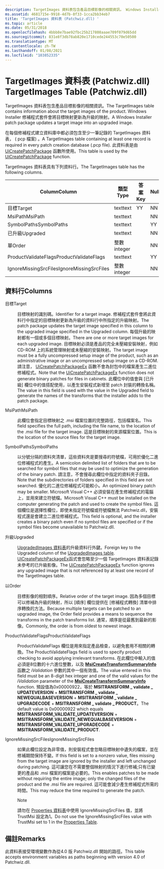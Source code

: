 ```yaml
---
description: TargetImages 資料表包含產品目標影像的相關資訊。 Windows Installer 修補程式套件會將目標映射更新為升級的映射。
ms.assetid: 4681715e-9918-4d7b-8f33-1cca2bb34eb7
title: 'TargetImages 資料表 (Patchwiz.dll) '
ms.topic: article
ms.date: 05/31/2018
ms.openlocfilehash: 4bbb8e7bae92fbc25b217808aaae709f079d65dd
ms.sourcegitcommit: 831e8f3db78ab820e1710cede244553c70e50500
ms.translationtype: MT
ms.contentlocale: zh-TW
ms.lasthandoff: 01/08/2021
ms.locfileid: "103852335"
---
```

# <a name="targetimages-table-patchwizdll"></a><span data-ttu-id="29b69-104">TargetImages 資料表 (Patchwiz.dll) </span><span class="sxs-lookup"><span data-stu-id="29b69-104">TargetImages Table (Patchwiz.dll)</span></span>

<span data-ttu-id="29b69-105">TargetImages 資料表包含產品目標影像的相關資訊。</span><span class="sxs-lookup"><span data-stu-id="29b69-105">The TargetImages table contains information about the target images of the product.</span></span> <span data-ttu-id="29b69-106">Windows Installer 修補程式套件會將目標映射更新為升級的映射。</span><span class="sxs-lookup"><span data-stu-id="29b69-106">A Windows Installer patch package updates a target image into an upgraded image.</span></span>

<span data-ttu-id="29b69-107">在每個修補程式建立資料庫中都必須包含至少一筆記錄的 TargetImages 資料表， ( pcp 檔案) 。</span><span class="sxs-lookup"><span data-stu-id="29b69-107">A TargetImages table containing at least one record is required in every patch creation database (.pcp file).</span></span> <span data-ttu-id="29b69-108">此資料表是由 [UiCreatePatchPackage](uicreatepatchpackage-patchwiz-dll-.md) 函數所使用。</span><span class="sxs-lookup"><span data-stu-id="29b69-108">This table is used by the [UiCreatePatchPackage](uicreatepatchpackage-patchwiz-dll-.md) function.</span></span>

<span data-ttu-id="29b69-109">TargetImages 資料表具有下列資料行。</span><span class="sxs-lookup"><span data-stu-id="29b69-109">The TargetImages table has the following columns.</span></span>



| <span data-ttu-id="29b69-110">Column</span><span class="sxs-lookup"><span data-stu-id="29b69-110">Column</span></span>                | <span data-ttu-id="29b69-111">類型</span><span class="sxs-lookup"><span data-stu-id="29b69-111">Type</span></span>    | <span data-ttu-id="29b69-112">答案</span><span class="sxs-lookup"><span data-stu-id="29b69-112">Key</span></span> | <span data-ttu-id="29b69-113">Nullable</span><span class="sxs-lookup"><span data-stu-id="29b69-113">Nullable</span></span> |
|-----------------------|---------|-----|----------|
| <span data-ttu-id="29b69-114">目標</span><span class="sxs-lookup"><span data-stu-id="29b69-114">Target</span></span>                | <span data-ttu-id="29b69-115">text</span><span class="sxs-lookup"><span data-stu-id="29b69-115">text</span></span>    | <span data-ttu-id="29b69-116">Y</span><span class="sxs-lookup"><span data-stu-id="29b69-116">Y</span></span>   | <span data-ttu-id="29b69-117">N</span><span class="sxs-lookup"><span data-stu-id="29b69-117">N</span></span>        |
| <span data-ttu-id="29b69-118">MsiPath</span><span class="sxs-lookup"><span data-stu-id="29b69-118">MsiPath</span></span>               | <span data-ttu-id="29b69-119">text</span><span class="sxs-lookup"><span data-stu-id="29b69-119">text</span></span>    |     | <span data-ttu-id="29b69-120">N</span><span class="sxs-lookup"><span data-stu-id="29b69-120">N</span></span>        |
| <span data-ttu-id="29b69-121">SymbolPaths</span><span class="sxs-lookup"><span data-stu-id="29b69-121">SymbolPaths</span></span>           | <span data-ttu-id="29b69-122">text</span><span class="sxs-lookup"><span data-stu-id="29b69-122">text</span></span>    |     | <span data-ttu-id="29b69-123">Y</span><span class="sxs-lookup"><span data-stu-id="29b69-123">Y</span></span>        |
| <span data-ttu-id="29b69-124">已升級</span><span class="sxs-lookup"><span data-stu-id="29b69-124">Upgraded</span></span>              | <span data-ttu-id="29b69-125">text</span><span class="sxs-lookup"><span data-stu-id="29b69-125">text</span></span>    |     | <span data-ttu-id="29b69-126">N</span><span class="sxs-lookup"><span data-stu-id="29b69-126">N</span></span>        |
| <span data-ttu-id="29b69-127">單</span><span class="sxs-lookup"><span data-stu-id="29b69-127">Order</span></span>                 | <span data-ttu-id="29b69-128">整數</span><span class="sxs-lookup"><span data-stu-id="29b69-128">integer</span></span> |     | <span data-ttu-id="29b69-129">N</span><span class="sxs-lookup"><span data-stu-id="29b69-129">N</span></span>        |
| <span data-ttu-id="29b69-130">ProductValidateFlags</span><span class="sxs-lookup"><span data-stu-id="29b69-130">ProductValidateFlags</span></span>  | <span data-ttu-id="29b69-131">text</span><span class="sxs-lookup"><span data-stu-id="29b69-131">text</span></span>    |     | <span data-ttu-id="29b69-132">Y</span><span class="sxs-lookup"><span data-stu-id="29b69-132">Y</span></span>        |
| <span data-ttu-id="29b69-133">IgnoreMissingSrcFiles</span><span class="sxs-lookup"><span data-stu-id="29b69-133">IgnoreMissingSrcFiles</span></span> | <span data-ttu-id="29b69-134">整數</span><span class="sxs-lookup"><span data-stu-id="29b69-134">integer</span></span> |     | <span data-ttu-id="29b69-135">N</span><span class="sxs-lookup"><span data-stu-id="29b69-135">N</span></span>        |



 

## <a name="columns"></a><span data-ttu-id="29b69-136">資料行</span><span class="sxs-lookup"><span data-stu-id="29b69-136">Columns</span></span>

<dl> <dt>

<span data-ttu-id="29b69-137"><span id="Target"></span><span id="target"></span><span id="TARGET"></span>目標</span><span class="sxs-lookup"><span data-stu-id="29b69-137"><span id="Target"></span><span id="target"></span><span id="TARGET"></span>Target</span></span>
</dt> <dd>

<span data-ttu-id="29b69-138">目標映射的識別碼。</span><span class="sxs-lookup"><span data-stu-id="29b69-138">Identifier for a target image.</span></span> <span data-ttu-id="29b69-139">修補程式套件會將此資料行中指定的目標映射更新為升級的資料行中所指定的升級映射。</span><span class="sxs-lookup"><span data-stu-id="29b69-139">The patch package updates the target image specified in this column to the upgraded image specified in the Upgraded column.</span></span> <span data-ttu-id="29b69-140">每個升級的映射都有一個或多個目標映射。</span><span class="sxs-lookup"><span data-stu-id="29b69-140">There are one or more target images for each upgraded image.</span></span> <span data-ttu-id="29b69-141">目標映射必須是產品的完全未壓縮安裝映射，例如 CD-ROM 上的系統管理映射或未壓縮的安裝映射。</span><span class="sxs-lookup"><span data-stu-id="29b69-141">The target image must be a fully uncompressed setup image of the product, such as an administrative image or an uncompressed setup image on a CD-ROM.</span></span> <span data-ttu-id="29b69-142">請注意， [UiCreatePatchPackageEx](uicreatepatchpackageex--patchwiz-dll-.md) 函數不會為封包中的檔案產生二進位修補程式。</span><span class="sxs-lookup"><span data-stu-id="29b69-142">Note that the [UiCreatePatchPackageEx](uicreatepatchpackageex--patchwiz-dll-.md) function does not generate binary patches for files in cabinets.</span></span> <span data-ttu-id="29b69-143">此欄位中的值會與 [已升級] 欄位中的值搭配使用，以產生安裝程式新增至 patch 封裝的轉換名稱。</span><span class="sxs-lookup"><span data-stu-id="29b69-143">The value in this field is used with the value in the Upgraded field to generate the names of the transforms that the installer adds to the patch package.</span></span>

</dd> <dt>

<span data-ttu-id="29b69-144"><span id="MsiPath"></span><span id="msipath"></span><span id="MSIPATH"></span>MsiPath</span><span class="sxs-lookup"><span data-stu-id="29b69-144"><span id="MsiPath"></span><span id="msipath"></span><span id="MSIPATH"></span>MsiPath</span></span>
</dt> <dd>

<span data-ttu-id="29b69-145">此欄位會指定目標映射之 .msi 檔案位置的完整路徑，包括檔案名。</span><span class="sxs-lookup"><span data-stu-id="29b69-145">This field specifies the full path, including the file name, to the location of the .msi file for the target image.</span></span> <span data-ttu-id="29b69-146">這是目標映射的來源檔案位置。</span><span class="sxs-lookup"><span data-stu-id="29b69-146">This is the location of the source files for the target image.</span></span>

</dd> <dt>

<span data-ttu-id="29b69-147"><span id="SymbolPaths"></span><span id="symbolpaths"></span><span id="SYMBOLPATHS"></span>SymbolPaths</span><span class="sxs-lookup"><span data-stu-id="29b69-147"><span id="SymbolPaths"></span><span id="symbolpaths"></span><span id="SYMBOLPATHS"></span>SymbolPaths</span></span>
</dt> <dd>

<span data-ttu-id="29b69-148">以分號分隔的資料夾清單，這些資料夾是要搜尋的符號檔，可用於優化二進位修補程式的產生。</span><span class="sxs-lookup"><span data-stu-id="29b69-148">A semicolon delimited list of folders that are to be searched for symbol files that may be used to optimize the generation of the binary patch.</span></span> <span data-ttu-id="29b69-149">請注意，不會搜尋此欄位中指定的資料夾子目錄。</span><span class="sxs-lookup"><span data-stu-id="29b69-149">Note that the subdirectories of folders specified in this field are not searched.</span></span> <span data-ttu-id="29b69-150">優化的二進位修補程式可能較小。</span><span class="sxs-lookup"><span data-stu-id="29b69-150">An optimized binary patch may be smaller.</span></span> <span data-ttu-id="29b69-151">Microsoft Visual C++ 必須安裝在產生修補程式的電腦上，並用來建立符號檔。</span><span class="sxs-lookup"><span data-stu-id="29b69-151">Microsoft Visual C++ must be installed on the computer generating the patch and used to create the symbol files.</span></span> <span data-ttu-id="29b69-152">這個欄位是選擇性欄位，即使未指定符號檔或符號檔無法 Patchwiz.dll，安裝程式還是會建立二進位修補程式。</span><span class="sxs-lookup"><span data-stu-id="29b69-152">This field is optional, and the installer creates a binary patch even if no symbol files are specified or if the symbol files become unavailable to Patchwiz.dll.</span></span>

</dd> <dt>

<span data-ttu-id="29b69-153"><span id="Upgraded"></span><span id="upgraded"></span><span id="UPGRADED"></span>升級</span><span class="sxs-lookup"><span data-stu-id="29b69-153"><span id="Upgraded"></span><span id="upgraded"></span><span id="UPGRADED"></span>Upgraded</span></span>
</dt> <dd>

<span data-ttu-id="29b69-154">[UpgradedImages 資料表](upgradedimages-table-patchwiz-dll-.md)的升級資料行外鍵。</span><span class="sxs-lookup"><span data-stu-id="29b69-154">Foreign key to the Upgraded column of the [UpgradedImages table](upgradedimages-table-patchwiz-dll-.md).</span></span> <span data-ttu-id="29b69-155">[UiCreatePatchPackageEx](uicreatepatchpackageex--patchwiz-dll-.md)函式會忽略至少一個 TargetImages 資料表記錄未參考的已升級影像。</span><span class="sxs-lookup"><span data-stu-id="29b69-155">The [UiCreatePatchPackageEx](uicreatepatchpackageex--patchwiz-dll-.md) function ignores any upgraded image that is not referenced by at least one record of the TargetImages table.</span></span>

</dd> <dt>

<span data-ttu-id="29b69-156"><span id="Order"></span><span id="order"></span><span id="ORDER"></span>以</span><span class="sxs-lookup"><span data-stu-id="29b69-156"><span id="Order"></span><span id="order"></span><span id="ORDER"></span>Order</span></span>
</dt> <dd>

<span data-ttu-id="29b69-157">目標影像的相對順序。</span><span class="sxs-lookup"><span data-stu-id="29b69-157">Relative order of the target image.</span></span> <span data-ttu-id="29b69-158">因為多個目標可以修補為升級的映射，所以 [順序] 欄位提供在 [修補程式轉換] 清單中排序轉換的方法。</span><span class="sxs-lookup"><span data-stu-id="29b69-158">Because multiple targets can be patched to an upgraded image, the Order field provides a means to sequence the transforms in the patch transforms list.</span></span> <span data-ttu-id="29b69-159">通常，順序是從最舊到最新的影像。</span><span class="sxs-lookup"><span data-stu-id="29b69-159">Commonly, the order is from oldest to newest image.</span></span>

</dd> <dt>

<span data-ttu-id="29b69-160"><span id="ProductValidateFlags"></span><span id="productvalidateflags"></span><span id="PRODUCTVALIDATEFLAGS"></span>ProductValidateFlags</span><span class="sxs-lookup"><span data-stu-id="29b69-160"><span id="ProductValidateFlags"></span><span id="productvalidateflags"></span><span id="PRODUCTVALIDATEFLAGS"></span>ProductValidateFlags</span></span>
</dt> <dd>

<span data-ttu-id="29b69-161">ProductValidateFlags 欄位是用來指定產品檢查，以避免套用不相關的轉換。</span><span class="sxs-lookup"><span data-stu-id="29b69-161">The ProductValidateFlags field is used to specify product checking to avoid applying irrelevant transforms.</span></span> <span data-ttu-id="29b69-162">在此欄位中輸入的值必須是8位數的十六進位整數，以及 [**MsiCreateTransformSummaryInfo**](/windows/desktop/api/Msiquery/nf-msiquery-msicreatetransformsummaryinfoa)函數之 *iValidation* 參數的其中一個有效值。</span><span class="sxs-lookup"><span data-stu-id="29b69-162">The value entered in this field must be an 8-digit hex integer and one of the valid values for the *iValidation* parameter of the [**MsiCreateTransformSummaryInfo**](/windows/desktop/api/Msiquery/nf-msiquery-msicreatetransformsummaryinfoa) function.</span></span> <span data-ttu-id="29b69-163">預設值為0x00000922，等於 **MSITRANSFORM \_ validate \_ UPDATEVERSION**  +  **MSITRANSFORM \_ validate \_ NEWEQUALBASEVERSION**  +  **MSITRANSFORM \_ validate \_ UPGRADECODE**  +  **MSITRANSFORM \_ validate \_ PRODUCT**。</span><span class="sxs-lookup"><span data-stu-id="29b69-163">The default value is 0x00000922 which equals **MSITRANSFORM\_VALIDATE\_UPDATEVERSION** + **MSITRANSFORM\_VALIDATE\_NEWEQUALBASEVERSION** + **MSITRANSFORM\_VALIDATE\_UPGRADECODE** + **MSITRANSFORM\_VALIDATE\_PRODUCT**.</span></span>

</dd> <dt>

<span data-ttu-id="29b69-164"><span id="IgnoreMissingSrcFiles"></span><span id="ignoremissingsrcfiles"></span><span id="IGNOREMISSINGSRCFILES"></span>IgnoreMissingSrcFiles</span><span class="sxs-lookup"><span data-stu-id="29b69-164"><span id="IgnoreMissingSrcFiles"></span><span id="ignoremissingsrcfiles"></span><span id="IGNOREMISSINGSRCFILES"></span>IgnoreMissingSrcFiles</span></span>
</dt> <dd>

<span data-ttu-id="29b69-165">如果此欄位設定為非零值，則安裝程式會忽略目標映射中遺失的檔案，並在修補期間保持不變。</span><span class="sxs-lookup"><span data-stu-id="29b69-165">If this field is set to a nonzero value, files missing from the target image are ignored by the installer and left unchanged during patching.</span></span> <span data-ttu-id="29b69-166">這可讓您在不需要整個映射的情況下進行修補;只有已變更的產品和 .msi 檔案的檔案是必要的。</span><span class="sxs-lookup"><span data-stu-id="29b69-166">This enables patches to be made without requiring the entire image; only the changed files of the product and the .msi file are required.</span></span> <span data-ttu-id="29b69-167">這可能會減少產生修補程式所需的時間。</span><span class="sxs-lookup"><span data-stu-id="29b69-167">This may reduce the time required to generate the patch.</span></span>

> [!Note]  
> <span data-ttu-id="29b69-168">請勿在 [Properties 資料表](properties-table-patchwiz-dll-.md)中使用 IgnoreMissingSrcFiles 值，並將 TrustMsi 設定為1。</span><span class="sxs-lookup"><span data-stu-id="29b69-168">Do not use the IgnoreMissingSrcFiles value with TrustMsi set to 1 in the [Properties Table](properties-table-patchwiz-dll-.md).</span></span>

 

</dd> </dl>

## <a name="remarks"></a><span data-ttu-id="29b69-169">備註</span><span class="sxs-lookup"><span data-stu-id="29b69-169">Remarks</span></span>

<span data-ttu-id="29b69-170">此資料表接受環境變數作為從4.0 版 Patchwiz.dll 開始的路徑。</span><span class="sxs-lookup"><span data-stu-id="29b69-170">This table accepts environment variables as paths beginning with version 4.0 of Patchwiz.dll.</span></span>

 

 



